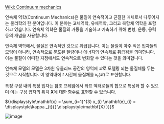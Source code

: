 [Wiki: Continuum mechanics](https://en.wikipedia.org/wiki/Continuum_mechanics)

연속체 역학(Continuum Mechanics)은 물질이 연속적이고 균질한 매체로서 다루어지는 물리학의 한 분야입니다. 이 분야는 고체역학, 유체역학, 그리고 복합체 역학을 포함하고 있습니다. 연속체 역학은 물질의 거동을 기술하고 예측하기 위해 변형, 운동, 응력 등의 개념을 사용합니다.

연속체 역학에서, 물질은 연속적인 것으로 취급됩니다. 이는 물질이 아주 작은 입자들의 모임이 아니라, 연속적으로 분포된 질량이나 에너지의 연속체로 취급됨을 의미합니다. 이는 물질이 어떠한 지점에서도 연속적으로 변화할 수 있다는 것을 의미합니다.

연속체 모델의 모델은 3차원 유클리드 공간의 영역에 $\displaystyle\mathcal{B}$로 모델링 되는 물질체를 두는 것으로 시작합니다. 이 영역내에 $t$ 시간에 물질체를 ${\displaystyle \kappa _{t}({\mathcal {B}})}$로 표현합니다.

특정 구성 내의 특정 입자는 참조 프레임에서 좌표 벡터로들의 합으로 특성화 할 수 있으며 이는 구성 입자의 위치 ${\displaystyle \mathbf{X} }$에 대한 함수로 표현할 수 있습니다.

${\displaystyle\mathbf{x} = \sum_{i=1}^{3} x_{i} \mathbf{e}_{i} = \displaystyle\kappa _{t}{( \displaystyle\mathbf{X} )}}$

![image](https://github.com/kbmhansungb/kbmhansungb.github.io/assets/56149613/5247e128-2350-4466-b548-1d7d15291c4f)

